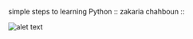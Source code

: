 simple steps to learning Python
:: zakaria chahboun ::

![alet text](http://rightclickmedia.co.za/wp-content/uploads/2016/07/Python-Logo-PNG-Image.png)
